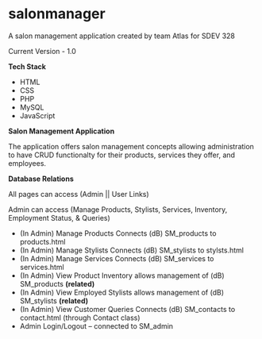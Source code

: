 # salonmanager
A salon management application created by team Atlas for SDEV 328

Current Version - 1.0

**Tech Stack**
- HTML
- CSS
- PHP
- MySQL
- JavaScript

**Salon Management Application**

The application offers salon management concepts allowing administration to have CRUD functionalty for their products, services they offer, and employees.

**Database Relations**

All pages can access (Admin || User Links)

Admin can access (Manage Products, Stylists, Services, Inventory, Employment Status, & Queries)

-	(In Admin) Manage Products Connects (dB) SM_products to products.html
-	(In Admin) Manage Stylists Connects (dB) SM_stylists to stylsts.html
-	(In Admin) Manage Services Connects (dB) SM_services to services.html
-	(In Admin) View Product Inventory allows management of (dB) SM_products **(related)**
-	(In Admin) View Employed Stylists allows management of (dB) SM_stylists **(related)**
-	(In Admin) View Customer Queries Connects (dB) SM_contacts to contact.html (through Contact class)
-	Admin Login/Logout – connected to SM_admin






